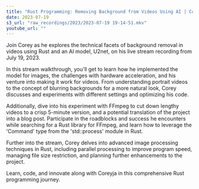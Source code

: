 ```yaml
---
title: "Rust Programming: Removing Background from Videos Using AI | Coreyja Live Stream"
date: 2023-07-19
s3_url: "raw_recordings/2023/2023-07-19 19-14-51.mkv"
youtube_url: ""
---
```


Join Corey as he explores the technical facets of background removal in videos using Rust and an AI model, U2net, on his live stream recording from July 19, 2023.

In this stream walkthrough, you'll get to learn how he implemented the model for images, the challenges with hardware acceleration, and his venture into making it work for videos. From understanding portrait videos to the concept of blurring backgrounds for a more natural look, Corey discusses and experiments with different settings and optimizing his code.

Additionally, dive into his experiment with FFmpeg to cut down lengthy videos to a crisp 5-minute version, and a potential translation of the project into a blog post. Participate in the roadblocks and success he encounters while searching for a Rust library for FFmpeg, and learn how to leverage the 'Command' type from the 'std::process' module in Rust.

Further into the stream, Corey delves into advanced image processing techniques in Rust, including parallel processing to improve program speed, managing file size restriction, and planning further enhancements to the project.

Learn, code, and innovate along with Coreyja in this comprehensive Rust programming journey.
